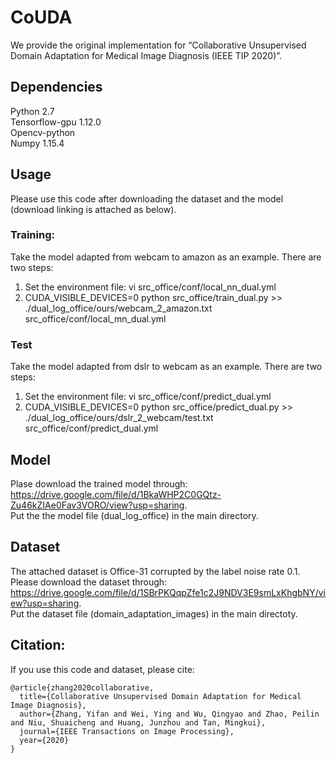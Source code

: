 # CoUDA 
We provide the original implementation for “Collaborative Unsupervised Domain Adaptation for Medical Image Diagnosis (IEEE TIP 2020)”.

## Dependencies
Python 2.7\
Tensorflow-gpu 1.12.0\
Opencv-python\
Numpy 1.15.4

## Usage
Please use this code after downloading the dataset and the model (download linking is attached as below).

### Training:
Take the model adapted from webcam to amazon as an example. There are two steps:
1. Set the environment file: vi src_office/conf/local_nn_dual.yml
2. CUDA_VISIBLE_DEVICES=0 python src_office/train_dual.py >> ./dual_log_office/ours/webcam_2_amazon.txt src_office/conf/local_mn_dual.yml

### Test
Take the model adapted from dslr to webcam as an example. There are two steps:
1. Set the environment file: vi src_office/conf/predict_dual.yml
2. CUDA_VISIBLE_DEVICES=0 python src_office/predict_dual.py >> ./dual_log_office/ours/dslr_2_webcam/test.txt src_office/conf/predict_dual.yml

## Model
Plase download the trained model through: \
https://drive.google.com/file/d/1BkaWHP2C0GQtz-Zu46kZIAe0Fav3VORO/view?usp=sharing. \
Put the the model file (dual_log_office) in the main directory.

## Dataset
The attached dataset is Office-31 corrupted by the label noise rate 0.1. \
Please download the dataset through: https://drive.google.com/file/d/1SBrPKQqpZfe1c2J9NDV3E9smLxKhgbNY/view?usp=sharing. \
Put the dataset file (domain_adaptation_images) in the main directoty.

## Citation:
If you use this code and dataset, please cite:
```
@article{zhang2020collaborative,
  title={Collaborative Unsupervised Domain Adaptation for Medical Image Diagnosis},
  author={Zhang, Yifan and Wei, Ying and Wu, Qingyao and Zhao, Peilin and Niu, Shuaicheng and Huang, Junzhou and Tan, Mingkui},
  journal={IEEE Transactions on Image Processing},
  year={2020}
}  
```
